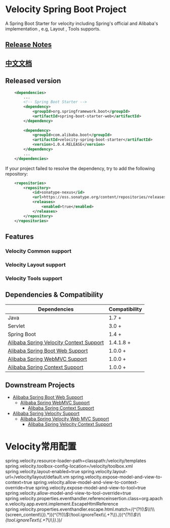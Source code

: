 # Velocity Spring Boot Project

A Spring Boot Starter for velocity including Spring's official and Alibaba's implementation , e.g, Layout , Tools supports.


## [Release Notes](release-notes.md)

## [中文文档](README_CN.md)


## Released version


```xml
    <dependencies>
        ...
        <!-- Spring Boot Starter -->
        <dependency>
            <groupId>org.springframework.boot</groupId>
            <artifactId>spring-boot-starter-web</artifactId>
        </dependency>
        
        <dependency>
            <groupId>com.alibaba.boot</groupId>
            <artifactId>velocity-spring-boot-starter</artifactId>
            <version>1.0.4.RELEASE</version>
        </dependency>
        ...
    </dependencies>
```

If your project failed to resolve the dependency, try to add the following repository:
```xml
    <repositories>
        <repository>
            <id>sonatype-nexus</id>
            <url>https://oss.sonatype.org/content/repositories/releases</url>
            <releases>
                <enabled>true</enabled>
            </releases>
        </repository>
    </repositories>
```


## Features




### Velocity Common support




### Velocity Layout support




### Velocity Tools support




## Dependencies & Compatibility

| Dependencies   | Compatibility |
| -------------- | ------------- |
| Java           | 1.7 +         |
| Servlet        | 3.0 +         |
| Spring Boot    | 1.4 +         |
| [Alibaba Spring Velocity Context Support](https://github.com/alibaba/spring-velocity-support/)| 1.4.1.8 + |
| [Alibaba Spring Boot Web Support](https://github.com/alibaba/spring-boot-web-support) | 1.0.0 + |
| [Alibaba Spring WebMVC Support](https://github.com/alibaba/spring-webmvc-support) | 1.0.0 + |
| [Alibaba Spring Context Support](https://github.com/alibaba/spring-context-support) | 1.0.0 + |




## Downstream Projects

* [Alibaba Spring Boot Web Support](https://github.com/alibaba/spring-boot-web-support)
    * [Alibaba Spring WebMVC Support](https://github.com/alibaba/spring-webmvc-support)
        * [Alibaba Spring Context Support](https://github.com/alibaba/spring-context-support)
* [Alibaba Spring Velocity Support](https://github.com/alibaba/spring-velocity-support/)
    * [Alibaba Spring Velocity Web MVC Support](https://github.com/alibaba/spring-velocity-support/tree/master/spring-webmvc-velocity)
        * [Alibaba Spring Velocity Context Support](https://github.com/alibaba/spring-velocity-support/tree/master/spring-context-velocity)




# Velocity常用配置
spring.velocity.resource-loader-path=classpath:/velocity/templates
spring.velocity.toolbox-config-location=/velocity/toolbox.xml
spring.velocity.layout-enabled=true
spring.velocity.layout-url=/velocity/layout/default.vm
spring.velocity.expose-model-and-view-to-context=true
spring.velocity.allow-model-and-view-to-context-override=true
spring.velocity.expose-model-and-view-to-tool=true
spring.velocity.allow-model-and-view-to-tool-override=true
spring.velocity.properties.eventhandler.referenceinsertion.class=org.apache.velocity.app.event.implement.EscapeHtmlReference
spring.velocity.properties.eventhandler.escape.html.match=/(^(?!(\\$\\!\\{screen_content\\}).*))(^(?!(\\$\\!tool.ignoreText\\(.+?\\)).*))(^(?!(\\$\\!\\{tool.ignoreText\\(.+?\\)\\}).*))/



